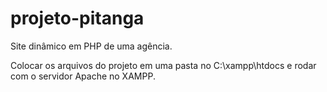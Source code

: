 # projeto-pitanga
Site dinâmico em PHP de uma agência.

Colocar os arquivos do projeto em uma pasta no C:\xampp\htdocs e rodar com o servidor Apache no XAMPP.
